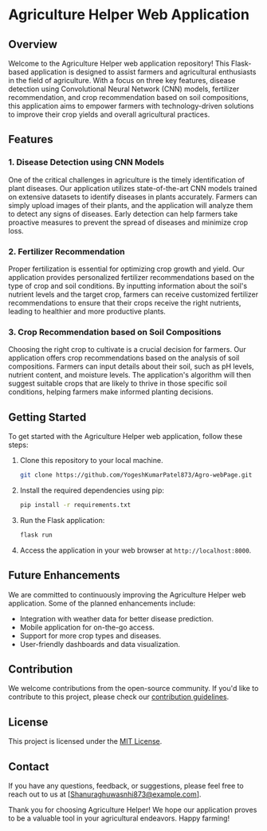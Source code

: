 # Agriculture Helper Web Application

## Overview

Welcome to the Agriculture Helper web application repository! This Flask-based application is designed to assist farmers and agricultural enthusiasts in the field of agriculture. With a focus on three key features, disease detection using Convolutional Neural Network (CNN) models, fertilizer recommendation, and crop recommendation based on soil compositions, this application aims to empower farmers with technology-driven solutions to improve their crop yields and overall agricultural practices. 

## Features

### 1. Disease Detection using CNN Models

One of the critical challenges in agriculture is the timely identification of plant diseases. Our application utilizes state-of-the-art CNN models trained on extensive datasets to identify diseases in plants accurately. Farmers can simply upload images of their plants, and the application will analyze them to detect any signs of diseases. Early detection can help farmers take proactive measures to prevent the spread of diseases and minimize crop loss.

### 2. Fertilizer Recommendation

Proper fertilization is essential for optimizing crop growth and yield. Our application provides personalized fertilizer recommendations based on the type of crop and soil conditions. By inputting information about the soil's nutrient levels and the target crop, farmers can receive customized fertilizer recommendations to ensure that their crops receive the right nutrients, leading to healthier and more productive plants.

### 3. Crop Recommendation based on Soil Compositions

Choosing the right crop to cultivate is a crucial decision for farmers. Our application offers crop recommendations based on the analysis of soil compositions. Farmers can input details about their soil, such as pH levels, nutrient content, and moisture levels. The application's algorithm will then suggest suitable crops that are likely to thrive in those specific soil conditions, helping farmers make informed planting decisions.

## Getting Started

To get started with the Agriculture Helper web application, follow these steps:

1. Clone this repository to your local machine.

   ```bash
   git clone https://github.com/YogeshKumarPatel873/Agro-webPage.git
   ```

2. Install the required dependencies using pip:

   ```bash
   pip install -r requirements.txt
   ```

3. Run the Flask application:

   ```bash
   flask run
   ```

4. Access the application in your web browser at `http://localhost:8000`.

## Future Enhancements

We are committed to continuously improving the Agriculture Helper web application. Some of the planned enhancements include:

- Integration with weather data for better disease prediction.
- Mobile application for on-the-go access.
- Support for more crop types and diseases.
- User-friendly dashboards and data visualization.

## Contribution

We welcome contributions from the open-source community. If you'd like to contribute to this project, please check our [contribution guidelines](CONTRIBUTING.md).

## License

This project is licensed under the [MIT License](LICENSE).

## Contact

If you have any questions, feedback, or suggestions, please feel free to reach out to us at [Shanuraghuwasnhi873@example.com].

Thank you for choosing Agriculture Helper! We hope our application proves to be a valuable tool in your agricultural endeavors. Happy farming!
